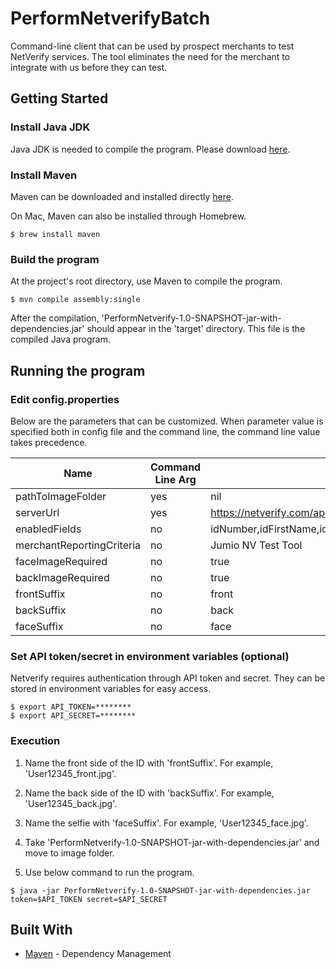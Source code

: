 # PerformNetverifyBatch

Command-line client that can be used by prospect merchants to test NetVerify services. The tool eliminates the need for the merchant to integrate with us before they can test.

## Getting Started

### Install Java JDK

Java JDK is needed to compile the program. Please download [here](http://www.oracle.com/technetwork/java/javase/downloads/index.html).

### Install Maven

Maven can be downloaded and installed directly [here](http://maven.apache.org/download.html).

On Mac, Maven can also be installed through Homebrew.

```
$ brew install maven
```

### Build the program

At the project's root directory, use Maven to compile the program.

```
$ mvn compile assembly:single
```

After the compilation, 'PerformNetverify-1.0-SNAPSHOT-jar-with-dependencies.jar' should appear in the 'target' directory. This file is the compiled Java program.

## Running the program

### Edit config.properties

Below are the parameters that can be customized. When parameter value is specified both in config file and the command line, the command line value takes precedence.

Name|Command Line Arg|Default
---|---|---
pathToImageFolder |yes	|nil
serverUrl	|yes	|https://netverify.com/api/netverify/v2
enabledFields	|no	|idNumber,idFirstName,idLastName,idDob,idExpiry,idUsState,idPersonalNumber,idAddress,idFaceMatch
merchantReportingCriteria	|no	|Jumio NV Test Tool
faceImageRequired |no  |true
backImageRequired |no  |true
frontSuffix |no |front
backSuffix |no  |back
faceSuffix |no  |face

### Set API token/secret in environment variables (optional)

Netverify requires authentication through API token and secret. They can be stored in environment variables for easy access.

```
$ export API_TOKEN=********
$ export API_SECRET=********
```

### Execution

1. Name the front side of the ID with 'frontSuffix'. For example, 'User12345_front.jpg'.

2. Name the back side of the ID with 'backSuffix'. For example, 'User12345_back.jpg'.

3. Name the selfie with 'faceSuffix'. For example, 'User12345_face.jpg'.

4. Take 'PerformNetverify-1.0-SNAPSHOT-jar-with-dependencies.jar' and move to image folder.

5. Use below command to run the program.

```
$ java -jar PerformNetverify-1.0-SNAPSHOT-jar-with-dependencies.jar token=$API_TOKEN secret=$API_SECRET 
```

## Built With

* [Maven](https://maven.apache.org/) - Dependency Management

